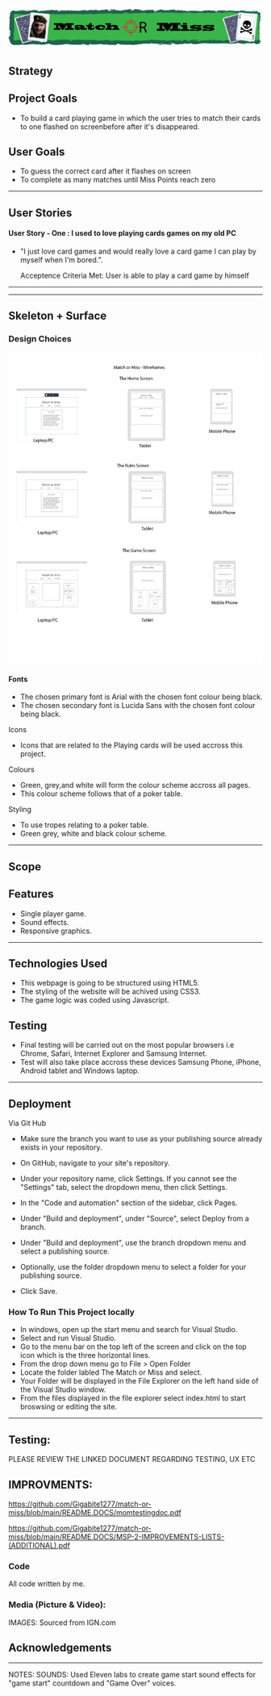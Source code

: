 ![Match or Miss Logo](https://github.com/Gigabite1277/match-or-miss/blob/main/assets/images/mombannernew700.png "Logo Title Text 1")

## Strategy
## Project Goals

  * To build a card playing game in which the user tries to match their cards to one flashed on screenbefore after it's disappeared.
  
## User Goals

  * To guess the correct card after it flashes on screen
  * To complete as many matches until Miss Points reach zero
  
---

## User Stories

#### User Story - One : I used to love playing cards games on my old PC

  * "I just love card games and would really love a card game I can play by myself when I'm bored.".

    Acceptence Criteria Met: 
User is able to play a card game by himself
---


---
##  Skeleton + Surface
### Design Choices

![Match or Miss Wireframes](https://github.com/Gigabite1277/match-or-miss/blob/main/README.DOCS/WireframesFinal.png  "Logo Title Text 1")

#### Fonts
  * The chosen primary font is Arial with the chosen font colour being black.
  * The chosen secondary font is Lucida Sans with the chosen font colour being black.

Icons

  * Icons that are related to the Playing cards will be used accross this project.
  

Colours
  * Green, grey,and white will form the colour scheme accross all pages.
  * This colour scheme follows that of a poker table.


Styling

  * To use tropes relating to a poker table.
  * Green grey, white and black colour scheme.



---
## Scope
## Features
  * Single player game.
  * Sound effects.
  * Responsive graphics.

---
## Technologies Used
  * This webpage is going to be structured using HTML5.
  * The styling of the website will be achived using CSS3.
  * The game logic was coded using Javascript.

## Testing 
  * Final testing will be carried out on the most popular browsers i.e Chrome, Safari, Internet Explorer and Samsung Internet.
  * Test will also take place accross these devices Samsung Phone, iPhone, Android tablet and Windows laptop.
    


---
## Deployment
Via Git Hub

* Make sure the branch you want to use as your publishing source already exists in your repository.

* On GitHub, navigate to your site's repository.

* Under your repository name, click  Settings. If you cannot see the "Settings" tab, select the  dropdown menu, then click Settings.

* In the "Code and automation" section of the sidebar, click  Pages.

* Under "Build and deployment", under "Source", select Deploy from a branch.

* Under "Build and deployment", use the branch dropdown menu and select a publishing source.

* Optionally, use the folder dropdown menu to select a folder for your publishing source.

*  Click Save.



### How To Run This Project locally

 * In windows, open up the start menu and search for Visual Studio.
 * Select and run Visual Studio.
 * Go to the menu bar on the top left of the screen and click on the top icon which is the three horizontal lines.
 * From the drop down menu go to File > Open Folder 
 * Locate the folder labled The Match or Miss and select.
 * Your Folder will be displayed in the File Explorer on the left hand side of the Visual Studio window.
 * From the files displayed in the file explorer select index.html to start broswsing or editing the site.   



---

## Testing:
PLEASE REVIEW THE LINKED DOCUMENT REGARDING TESTING, UX ETC

## IMPROVMENTS:
https://github.com/Gigabite1277/match-or-miss/blob/main/README.DOCS/momtestingdoc.pdf


https://github.com/Gigabite1277/match-or-miss/blob/main/README.DOCS/MSP-2-IMPROVEMENTS-LISTS-(ADDITIONAL).pdf

### Code
All code written by me.

### Media (Picture & Video):
IMAGES: Sourced from IGN.com

## Acknowledgements

---
NOTES:
SOUNDS: Used Eleven labs to create game start sound effects for  "game start" countdown and "Game Over" voices.
